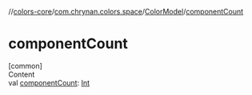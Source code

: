 //[colors-core](../../../index.md)/[com.chrynan.colors.space](../index.md)/[ColorModel](index.md)/[componentCount](component-count.md)



# componentCount  
[common]  
Content  
val [componentCount](component-count.md): [Int](https://kotlinlang.org/api/latest/jvm/stdlib/kotlin/-int/index.html)  



